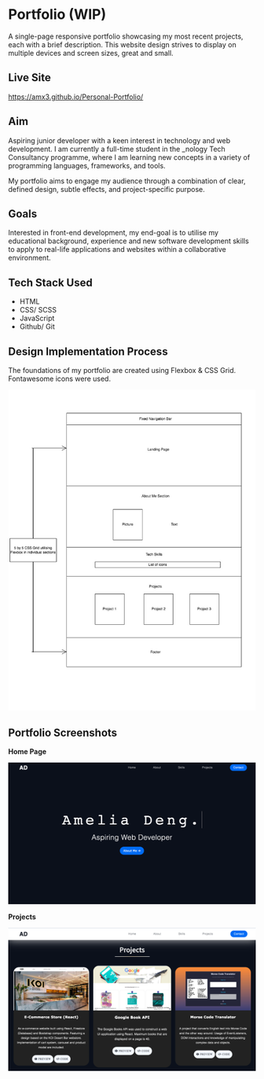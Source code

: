 # Portfolio (WIP)

A single-page responsive portfolio showcasing my most recent projects, each with a brief description. This website design strives to display on multiple devices and screen sizes, great and small.

## Live Site

https://amx3.github.io/Personal-Portfolio/

## Aim

Aspiring junior developer with a keen interest in technology and web development. I am currently a full-time student in the \_nology Tech Consultancy programme, where I am learning new concepts in a variety of programming languages, frameworks, and tools.

My portfolio aims to engage my audience through a combination of clear, defined design, subtle effects, and project-specific purpose.

## Goals

Interested in front-end development, my end-goal is to utilise my educational background, experience and new software development skills to apply to real-life applications and websites within a collaborative environment.

## Tech Stack Used

-   HTML
-   CSS/ SCSS
-   JavaScript
-   Github/ Git

## Design Implementation Process

The foundations of my portfolio are created using Flexbox & CSS Grid. Fontawesome icons were used.

![image](Images/FinalDesign.jpg)

## Portfolio Screenshots

**Home Page**

![image](Images/HomePage.png)

**Projects**

![image](Images/Projects.png)
